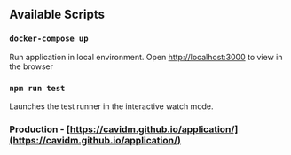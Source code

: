 ## Available Scripts

### `docker-compose up`
Run application in local environment.
Open [http://localhost:3000]( http://localhost:3000) to view in the browser

### `npm run test`
Launches the test runner in the interactive watch mode.

### Production - [https://cavidm.github.io/application/](https://cavidm.github.io/application/)